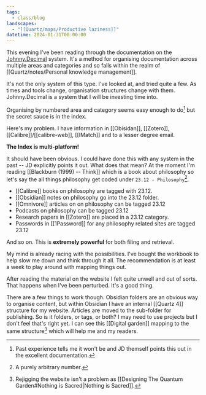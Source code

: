 ```yaml
---
tags:
  - class/blog
landscapes:
  - "[[Quartz/maps/Productive laziness]]"
datetime: 2024-01-31T00:00:00
---
```

This evening I've been reading through the documentation on the [Johnny.Decimal](https://johnnydecimal.com/) system. It's a method for organising documentation across multiple areas and categories and so falls within the realm of [[Quartz/notes/Personal knowledge management]].

It's not the only system of this type. I've looked at, and tried quite a few. As times and tools change, organisation structures change with them. Johnny.Decimal is a system that I will be investing time into.

Organising by numbered area and category seems easy enough to do[^1] but the secret sauce is in the index. 

Here's my problem. I have information in [[Obisidan]], [[Zotero]], [[Calibre]]/[[calibre-web]], [[IMatch]] and to a lesser degree email.

**The Index is multi-platform!**

It should have been obvious. I could have done this with any system in the past -- JD explicitly points it out. What does that mean? At the moment I'm reading [[Blackburn (1999) -- Think]] which is a book about philosophy so let's say the all things philosophy get coded under `23.12 - Philosophy`[^2].

- [[Calibre]] books on philosophy are tagged with 23.12.
- [[Obsidian]] notes on philosophy go into the 23.12 folder.
- [[Omnivore]] articles on on philosophy can be tagged 23.12
- Podcasts on philosophy can be tagged 23.12
- Research papers in [[Zotero]] are placed in a 23.12 category.
- Passwords in [[1Password]] for any philosophy related sites are tagged 23.12

And so on. This is **extremely powerful** for both filing and retrieval.

My mind is already racing with the possibilities. I've bought the workbook to help slow me down and think through it all. The recommendation is at least a week to play around with mapping things out. 

After reading the material on the website I felt quite unwell and out of sorts. That happens when I've been perturbed. It's a good thing.

There are a few things to work though. Obsidian folders are an obvious way to organise content, but within Obsidian I have an internal [[Quartz 4]] structure for my website. Articles are moved to the sub-folder for publishing. So is it folders, or tags, or both? I may need to use projects but I don't feel that's right yet. I can see this [[Digital garden]] mapping to the same structure[^3] which will help me and my readers.


[^1]: Past experience tells me it won't be and JD themself points this out in the excellent documentation.
[^2]: A purely arbitrary number.
[^3]: Rejigging the website isn't a problem as [[Designing The Quantum Garden#Nothing is Sacred|Nothing is Sacred]].